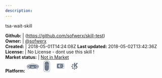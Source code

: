 ```yaml
---
description: 
---
```

tsa-wait-skill



**Github:** | (https://github.com/sofwerx/skill-test)  
**Owner:** | [@sofwerx](https://github.com/sofwerx)  
**Created:** | 2018-05-01T14:24:08Z  **Last updated:** 2018-05-02T13:42:36Z  
**License:** | No License - dont use this skill !  
**Market status:** | [Not in Market](https://market.mycroft.ai/skill/)  
**Platform:**   ![](.gitbook/assets/mark-1-icon.png)  ![](.gitbook/assets/mark-2-icon.png)  ![](.gitbook/assets/picroft-icon.png)  ![](.gitbook/assets/kde.png)   
